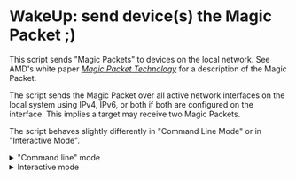 # WakeUp: send device(s) the Magic Packet ;)

This script sends "Magic Packets" to devices on the local network. See AMD's white paper *[Magic Packet Technology](https://www.amd.com/content/dam/amd/en/documents/archived-tech-docs/white-papers/20213.pdf)* for a description of the Magic Packet.

The script sends the Magic Packet over all active network interfaces on the local system using IPv4, IPv6, or both if both are configured on the interface. This implies a target may receive two Magic Packets.

The script behaves slightly differently in "Command Line Mode" or in "Interactive Mode".

<details><summary>"Command line" mode</summary>
Command line mode is presumed when at least one MAC address is specified in the script invocation.

Usage: wakeup [-NoScan] [-Delay n] -Target MAC1,MAC2,...,MACn
Where
- -NoScan is an optional parameter ignored in command line mode
- -Delay is the number of seconds to wait for the target(s) to connect to their network(s). The default value is 60 seconds.
- -Target (and its alias Targets) is a (comma separated list of) MAC address(es). MAC addresses can be specified using any delimiter (except a comma ;).


Example:
````
PS C:\Users\ThisUser\Desktop\WakeUp> ./wakeup -delay 20 -Targets 00-00-C0-2B-99-93,00-00-C0-1F-27-AA
Targeting vEthernet (Default Switch) (Hyper-V Virtual Ethernet Adapter) ... Done.
Targeting $Switch Untagged (Hyper-V Virtual Ethernet Adapter #2) ... Done.
Warning: Waiting 20 seconds for the target(s) to connect to their network(s)...
PS C:\Users\ThisUser\Desktop\WakeUp>

````

</details>


<details><summary>Interactive mode</summary>
Execute this script using a right-click "Run with PowerShell" or from a terminal window without the -Target parameter.

This allows you to select a simple text file containing a list of hostname and MAC address, one per line, such as:
````
Week1	00-00-C0-2B-99-93
Week2	00-00-C0-1F-27-AA
BadRomance	UN-de-FI-NE-d0-ff
Week3	00-00-C0-1F-2A-BC

````
Anything that does not translate to 12 hexadecimal digits is simply ignored.

The actual targets are selected using a grid: this avoids waking up every host on the list while keeping a single configuration file.

Unlike "Command Line Mode", there is a hostname to ping: the local system reports the interface used to connect to this host, its remote address, and the interface local address as well as the round trip time (RTT). This verifies that each remote host is alive.

Usage: wakeup [-NoScan] [-Delay n]
Where
- -Delay is the number of seconds to wait for the target(s) to connect to their network(s). The default value is 60 seconds.
- -NoScan is an optional parameter to avoid pinging each target once the delay is elapsed.




````
Targeting vEthernet (Default Switch) (Hyper-V Virtual Ethernet Adapter) ... Done.
Targeting $Switch Untagged (Hyper-V Virtual Ethernet Adapter #2) ... Done.
Warning: Waiting 60 seconds for the target(s) to connect to their network(s)...                                                                                                                                                                                                                                                                                  
ComputerName           : Week1                                                                                       
RemoteAddress          : 192.168.18.21                                                                                  
InterfaceAlias         : $Switch Untagged                                                                               
SourceAddress          : 192.168.18.31
PingSucceeded          : True
PingReplyDetails (RTT) : 2 ms

ComputerName           : Week2
RemoteAddress          : 192.168.18.23
InterfaceAlias         : $Switch Untagged
SourceAddress          : 192.168.18.31
PingSucceeded          : True
PingReplyDetails (RTT) : 0 ms

ComputerName           : Week3
RemoteAddress          : 192.168.18.17
InterfaceAlias         : $Switch Untagged
SourceAddress          : 192.168.18.31
PingSucceeded          : True
PingReplyDetails (RTT) : 0 ms

Press Enter to continue ...:

````
</details>



